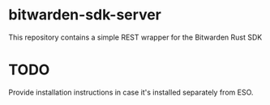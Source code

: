# bitwarden-sdk-server

This repository contains a simple REST wrapper for the Bitwarden Rust SDK

# TODO

Provide installation instructions in case it's installed separately from ESO.
